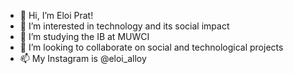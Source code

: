 - 👋 Hi, I’m Eloi Prat!
- 👀 I’m interested in technology and its social impact
- 🌱 I’m studying the IB at MUWCI
- 💞️ I’m looking to collaborate on social and technological projects
- 📫 My Instagram is @eloi_alloy

<!---
Dracvar06/Dracvar06 is a ✨ special ✨ repository because its `README.md` (this file) appears on your GitHub profile.
You can click the Preview link to take a look at your changes.
--->
